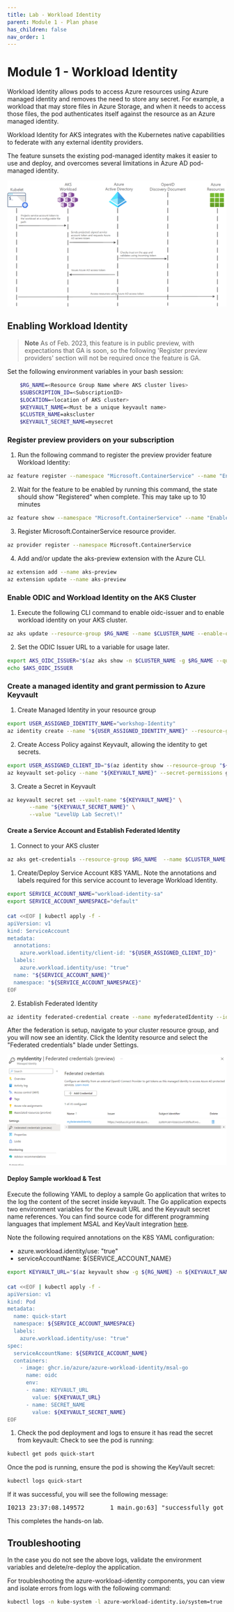```yaml
---
title: Lab - Workload Identity
parent: Module 1 - Plan phase
has_children: false
nav_order: 1
---
```

# Module 1 - Workload Identity

Workload Identity allows pods to access Azure resources using Azure managed identity and removes the need to store any secret.  For example, a workload that may store files in Azure Storage, and when it needs to access those files, the pod authenticates itself against the resource as an Azure managed identity.

Workload Identity for AKS integrates with the Kubernetes native capabilities to federate with any external identity providers.

The feature sunsets the existing pod-managed identity makes it easier to use and deploy, and overcomes several limitations in Azure AD pod-managed identity.

![Flow](../../assets/images/module1/aks-workload-identity-model.png)

## Enabling Workload Identity

> **Note**
> As of Feb. 2023, this feature is in public preview, with expectations that GA is soon, so the following 'Register preview providers' section will not be required once the feature is GA.

Set the following environment variables in your bash session:

```bash
    $RG_NAME=<Resource Group Name where AKS cluster lives>
    $SUBSCRIPTION_ID=<SubscriptionID>
    $LOCATION=<location of AKS cluster>
    $KEYVAULT_NAME=<Must be a unique keyvault name>
    $CLUSTER_NAME=akscluster
    $KEYVAULT_SECRET_NAME=mysecret
```

### Register preview providers on your subscription

1. Run the following command to register the preview provider feature Workload Identity:

```bash
az feature register --namespace "Microsoft.ContainerService" --name "EnableWorkloadIdentityPreview"
```

2. Wait for the feature to be enabled by running this command, the state should show "Registered" when complete. This may take up to 10 minutes

```bash
az feature show --namespace "Microsoft.ContainerService" --name "EnableWorkloadIdentityPreview"
```

3. Register Microsoft.ContainerService resource provider.

```bash
az provider register --namespace Microsoft.ContainerService
```

4. Add and/or update the aks-preview extension with the Azure CLI.

```bash
az extension add --name aks-preview 
az extension update --name aks-preview
```

### Enable ODIC and Workload Identity on the AKS Cluster

<!-- Internal Ref note: Consider changing this to update in the Bicep template instead of running by CLI.
-->

1. Execute the following CLI command to enable oidc-issuer and to enable workload identity on your AKS cluster.

```bash
az aks update --resource-group $RG_NAME --name $CLUSTER_NAME --enable-oidc-issuer --enable-workload-identity
```

2. Set the ODIC Issuer URL to a variable for usage later.

```bash
export AKS_OIDC_ISSUER="$(az aks show -n $CLUSTER_NAME -g $RG_NAME --query "oidcIssuerProfile.issuerUrl" -otsv)"
echo $AKS_OIDC_ISSUER
```


### Create a managed identity and grant permission to Azure Keyvault

1. Create Managed Identity in your resource group

```bash
export USER_ASSIGNED_IDENTITY_NAME="workshop-Identity"
az identity create --name "${USER_ASSIGNED_IDENTITY_NAME}" --resource-group "${RG_NAME}" --location "${LOCATION}" --subscription "${SUBSCRIPTION_ID}"
```

2. Create Access Policy against Keyvault, allowing the identity to get secrets.

```bash
export USER_ASSIGNED_CLIENT_ID="$(az identity show --resource-group "${RG_NAME}" --name "${USER_ASSIGNED_IDENTITY_NAME}" --query 'clientId' -otsv)"
az keyvault set-policy --name "${KEYVAULT_NAME}" --secret-permissions get --spn "${USER_ASSIGNED_CLIENT_ID}"
```

3. Create a Secret in Keyvault

```bash
az keyvault secret set --vault-name "${KEYVAULT_NAME}" \
       --name "${KEYVAULT_SECRET_NAME}" \
       --value "LevelUp Lab Secret\!"
```

#### Create a Service Account and Establish Federated Identity

1. Connect to your AKS cluster

```bash
az aks get-credentials --resource-group $RG_NAME  --name $CLUSTER_NAME --admin
```

1. Create/Deploy Service Account K8S YAML. Note the annotations and labels required for this service account to leverage Workload Identity.

```bash
export SERVICE_ACCOUNT_NAME="workload-identity-sa"
export SERVICE_ACCOUNT_NAMESPACE="default"

cat <<EOF | kubectl apply -f -
apiVersion: v1
kind: ServiceAccount
metadata:
  annotations:
    azure.workload.identity/client-id: "${USER_ASSIGNED_CLIENT_ID}"
  labels:
    azure.workload.identity/use: "true"
  name: "${SERVICE_ACCOUNT_NAME}"
  namespace: "${SERVICE_ACCOUNT_NAMESPACE}"
EOF
```

2. Establish Federated Identity

```bash
az identity federated-credential create --name myfederatedIdentity --identity-name "${USER_ASSIGNED_IDENTITY_NAME}" --resource-group "${RG_NAME}" --issuer "${AKS_OIDC_ISSUER}" --subject system:serviceaccount:"${SERVICE_ACCOUNT_NAMESPACE}":"${SERVICE_ACCOUNT_NAME}"
```

After the federation is setup, navigate to your cluster resource group, and you will now see an identity. Click the Identity resource and select the "Federated credentials" blade under Settings.

![Managed Identity](../../assets/images/module1/ManagedIdentity.png)

#### Deploy Sample workload & Test

<!--
Internal note: Should this de deployed by github action instead?
--->

Execute the following YAML to deploy a sample Go application that writes to the log the content of the secret inside keyvault. The Go application expects two environment variables for the Kevault URL and the Keyvault secret name references. You can find source code for different programming languages that implement MSAL and KeyVault integration [here](https://github.com/Azure/azure-workload-identity/tree/main/examples).

Note the following required annotations on the K8S YAML configuration:

- azure.workload.identity/use: "true"
- serviceAccountName: ${SERVICE_ACCOUNT_NAME}

```bash
export KEYVAULT_URL="$(az keyvault show -g ${RG_NAME} -n ${KEYVAULT_NAME} --query properties.vaultUri -o tsv)"

cat <<EOF | kubectl apply -f -
apiVersion: v1
kind: Pod
metadata:
  name: quick-start
  namespace: ${SERVICE_ACCOUNT_NAMESPACE}
  labels:
    azure.workload.identity/use: "true"
spec:
  serviceAccountName: ${SERVICE_ACCOUNT_NAME}
  containers:
    - image: ghcr.io/azure/azure-workload-identity/msal-go
      name: oidc
      env:
      - name: KEYVAULT_URL
        value: ${KEYVAULT_URL}
      - name: SECRET_NAME
        value: ${KEYVAULT_SECRET_NAME}
EOF

```

1. Check the pod deployment and logs to ensure it has read the secret from keyvault:
Check to see the pod is running:

```bash
kubectl get pods quick-start
```

Once the pod is running, ensure the pod is showing the KeyVault secret:

```bash
kubectl logs quick-start
```

If it was successful, you will see the following message:
<pre>
I0213 23:37:08.149572       1 main.go:63] "successfully got secret" secret="LevelUp Lab Secret\\!"
</pre>

This completes the hands-on lab.

## Troubleshooting

In the case you do not see the above logs, validate the environment variables and delete/re-deploy the application.

For troubleshooting the azure-workload-identity components, you can view and isolate errors from logs with the following command:

```bash
kubectl logs -n kube-system -l azure-workload-identity.io/system=true  --since=1h | grep ^E
```

<!--
## Optional - Update Bicep template

- TBD
--->